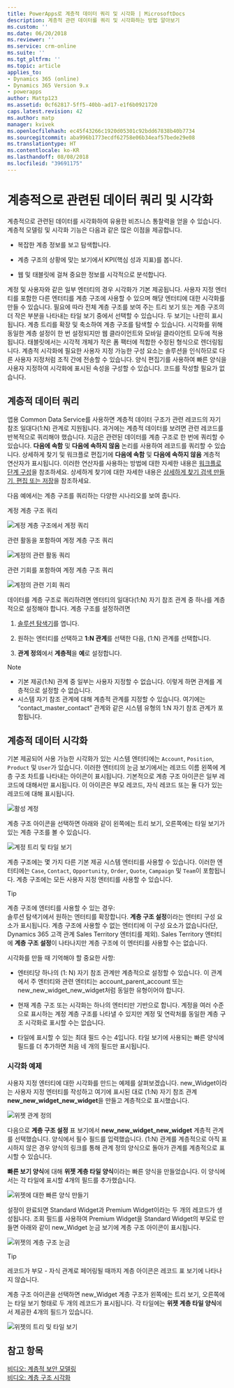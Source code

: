 ```yaml
---
title: PowerApps로 계층적 데이터 쿼리 및 시각화 | MicrosoftDocs
description: 계층적 관련 데이터를 쿼리 및 시각화하는 방법 알아보기
ms.custom: ''
ms.date: 06/20/2018
ms.reviewer: ''
ms.service: crm-online
ms.suite: ''
ms.tgt_pltfrm: ''
ms.topic: article
applies_to:
- Dynamics 365 (online)
- Dynamics 365 Version 9.x
- powerapps
author: Mattp123
ms.assetid: 0cf62817-5ff5-40bb-ad17-e1f6b0921720
caps.latest.revision: 42
ms.author: matp
manager: kvivek
ms.openlocfilehash: ec45f43266c1920d05301c92bdd67838b40b7734
ms.sourcegitcommit: aba996b1773ecdf62758e06b34eaf57bede29e08
ms.translationtype: HT
ms.contentlocale: ko-KR
ms.lasthandoff: 08/08/2018
ms.locfileid: "39691175"
---
```

# <a name="query-and-visualize-hierarchically-related-data"></a>계층적으로 관련된 데이터 쿼리 및 시각화

계층적으로 관련된 데이터를 시각화하여 유용한 비즈니스 통찰력을 얻을 수 있습니다. 계층적 모델링 및 시각화 기능은 다음과 같은 많은 이점을 제공합니다.  
  
-   복잡한 계층 정보를 보고 탐색합니다.  
  
-   계층 구조의 상황에 맞는 보기에서 KPI(핵심 성과 지표)를 봅니다.  
  
-   웹 및 태블릿에 걸쳐 중요한 정보를 시각적으로 분석합니다.  
  
계정 및 사용자와 같은 일부 엔터티의 경우 시각화가 기본 제공됩니다. 사용자 지정 엔터티를 포함한 다른 엔터티를 계층 구조에 사용할 수 있으며 해당 엔터티에 대한 시각화를 만들 수 있습니다. 필요에 따라 전체 계층 구조를 보여 주는 트리 보기 또는 계층 구조의 더 작은 부분을 나타내는 타일 보기 중에서 선택할 수 있습니다. 두 보기는 나란히 표시됩니다. 계층 트리를 확장 및 축소하여 계층 구조를 탐색할 수 있습니다. 시각화를 위해 동일한 계층 설정이 한 번 설정되지만 웹 클라이언트와 모바일 클라이언트 모두에 적용됩니다. 태블릿에서는 시각적 개체가 작은 폼 팩터에 적합한 수정된 형식으로 렌더링됩니다. 계층적 시각화에 필요한 사용자 지정 가능한 구성 요소는 솔루션을 인식하므로 다른 사용자 지정처럼 조직 간에 전송할 수 있습니다. 양식 편집기를 사용하여 빠른 양식을 사용자 지정하여 시각화에 표시된 속성을 구성할 수 있습니다. 코드를 작성할 필요가 없습니다.  
  
<a name="BKMK_Querydata"></a>   
## <a name="query-hierarchical-data"></a>계층적 데이터 쿼리  
 앱용 Common Data Service를 사용하면 계층적 데이터 구조가 관련 레코드의 자기 참조 일대다(1:N) 관계로 지원됩니다. 과거에는 계층적 데이터를 보려면 관련 레코드를 반복적으로 쿼리해야 했습니다. 지금은 관련된 데이터를 계층 구조로 한 번에 쿼리할 수 있습니다. **다음에 속함** 및 **다음에 속하지 않음** 논리를 사용하여 레코드를 쿼리할 수 있습니다. 상세하게 찾기 및 워크플로 편집기에 **다음에 속함** 및 **다음에 속하지 않음** 계층적 연산자가 표시됩니다. 이러한 연산자를 사용하는 방법에 대한 자세한 내용은 [워크플로 단계 구성](/flow/configure-workflow-steps)을 참조하세요. 상세하게 찾기에 대한 자세한 내용은 [상세하게 찾기 검색 만들기, 편집 또는 저장](https://docs.microsoft.com/dynamics365/customer-engagement/basics/save-advanced-find-search)을 참조하세요.  
  
 다음 예에서는 계층 구조를 쿼리하는 다양한 시나리오를 보여 줍니다.  
  
 계정 계층 구조 쿼리  
  
 ![계정 계층 구조에서 계정 쿼리](media/query-accounts.png "계정 계층 구조에서 계정 쿼리")  
  
 관련 활동을 포함하여 계정 계층 구조 쿼리  
  
 ![계정의 관련 활동 쿼리](media/query-account-related-activities.png "계정의 관련 활동 쿼리")  
  
 관련 기회를 포함하여 계정 계층 구조 쿼리  
  
 ![계정의 관련 기회 쿼리](media/query-account-related-opportunities.png "계정의 관련 기회 쿼리")  
  
 데이터를 계층 구조로 쿼리하려면 엔터티의 일대다(1:N) 자기 참조 관계 중 하나를 계층적으로 설정해야 합니다. 계층 구조를 설정하려면  
  
1.  [솔루션 탐색기](../model-driven-apps/advanced-navigation.md#solution-explorer)를 엽니다. 
  
2.  원하는 엔터티를 선택하고 **1:N 관계**를 선택한 다음, (1:N) 관계를 선택합니다. 

3.  **관계 정의**에서 **계층적**을 **예**로 설정합니다.  
  
> [!NOTE]
> - 기본 제공(1:N) 관계 중 일부는 사용자 지정할 수 없습니다. 이렇게 하면 관계를 계층적으로 설정할 수 없습니다.  
> - 시스템 자기 참조 관계에 대해 계층적 관계를 지정할 수 있습니다. 여기에는 “contact_master_contact” 관계와 같은 시스템 유형의 1:N 자기 참조 관계가 포함됩니다.  
  
<a name="BKMK_Visualizedata"></a>   
## <a name="visualize-hierarchical-data"></a>계층적 데이터 시각화  
 기본 제공되어 사용 가능한 시각화가 있는 시스템 엔터티에는 `Account`, `Position`, `Product` 및 `User`가 있습니다. 이러한 엔터티의 눈금 보기에서는 레코드 이름 왼쪽에 계층 구조 차트를 나타내는 아이콘이 표시됩니다. 기본적으로 계층 구조 아이콘은 일부 레코드에 대해서만 표시됩니다. 이 아이콘은 부모 레코드, 자식 레코드 또는 둘 다가 있는 레코드에 대해 표시됩니다.  
  
 ![활성 계정](media/cust-hs-active-account.png "활성 계정")  
  
 계층 구조 아이콘을 선택하면 아래와 같이 왼쪽에는 트리 보기, 오른쪽에는 타일 보기가 있는 계층 구조를 볼 수 있습니다.  
  
 ![계정 트리 및 타일 보기](media/hierachy-security-accounts-tile-view.png "계정 트리 및 타일 보기")  
  
 계층 구조에는 몇 가지 다른 기본 제공 시스템 엔터티를 사용할 수 있습니다. 이러한 엔터티에는 `Case`, `Contact`, `Opportunity`, `Order`, `Quote`, `Campaign` 및 `Team`이 포함됩니다. 계층 구조에는 모든 사용자 지정 엔터티를 사용할 수 있습니다.  
  
> [!TIP]
>  계층 구조에 엔터티를 사용할 수 있는 경우:  
>  솔루션 탐색기에서 원하는 엔터티를 확장합니다. **계층 구조 설정**이라는 엔터티 구성 요소가 표시됩니다. 계층 구조에 사용할 수 없는 엔터티에 이 구성 요소가 없습니다(단, Dynamics 365 고객 관계 Sales Territory 엔터티를 제외). Sales Territory 엔터티에 **계층 구조 설정**이 나타나지만 계층 구조에 이 엔터티를 사용할 수는 없습니다.  
  
 시각화를 만들 때 기억해야 할 중요한 사항:  
  
-   엔터티당 하나의 (1: N) 자기 참조 관계만 계층적으로 설정할 수 있습니다. 이 관계에서 주 엔터티와 관련 엔터티는 account_parent_account 또는 new_new_widget_new_widget처럼 동일한 유형이어야 합니다.  
  
-   현재 계층 구조 또는 시각화는 하나의 엔터티만 기반으로 합니다. 계정을 여러 수준으로 표시하는 계정 계층 구조를 나타낼 수 있지만 계정 및 연락처를 동일한 계층 구조 시각화로 표시할 수는 없습니다.  
  
-   타일에 표시할 수 있는 최대 필드 수는 4입니다. 타일 보기에 사용되는 빠른 양식에 필드를 더 추가하면 처음 네 개의 필드만 표시됩니다.  
  
### <a name="visualization-example"></a>시각화 예제  
 사용자 지정 엔터티에 대한 시각화를 만드는 예제를 살펴보겠습니다. new_Widget이라는 사용자 지정 엔터티를 작성하고 여기에 표시된 대로 (1:N) 자기 참조 관계 **new_new_widget_new_widget**을 만들고 계층적으로 표시했습니다.  
  
 ![위젯 관계 정의](media/widget-relationship-definition.png "위젯 관계 정의")  
  
 다음으로 **계층 구조 설정** 표 보기에서 **new_new_widget_new_widget** 계층적 관계를 선택했습니다. 양식에서 필수 필드를 입력했습니다. (1:N) 관계를 계층적으로 아직 표시하지 않은 경우 양식의 링크를 통해 관계 정의 양식으로 돌아가 관계를 계층적으로 표시할 수 있습니다.  
  
 **빠른 보기 양식**에 대해 **위젯 계층 타일 양식**이라는 빠른 양식을 만들었습니다. 이 양식에서는 각 타일에 표시할 4개의 필드를 추가했습니다.  
  
 ![위젯에 대한 빠른 양식 만들기](media/create-quickf-orm.png "위젯에 대한 빠른 양식 만들기")  
  
 설정이 완료되면 Standard Widget과 Premium Widget이라는 두 개의 레코드가 생성됩니다. 조회 필드를 사용하여 Premium Widget을 Standard Widget의 부모로 만들면 아래와 같이 new_Widget 눈금 보기에 계층 구조 아이콘이 표시됩니다.  
  
 ![위젯의 계층 구조 눈금](media/widget-hierarchy-grid.png "위젯의 계층 눈금")  
  
> [!TIP]
>  레코드가 부모 - 자식 관계로 페어링될 때까지 계층 아이콘은 레코드 표 보기에 나타나지 않습니다.  
  
 계층 구조 아이콘을 선택하면 new_Widget 계층 구조가 왼쪽에는 트리 보기, 오른쪽에는 타일 보기 형태로 두 개의 레코드가 표시됩니다. 각 타일에는 **위젯 계층 타일 양식**에서 제공한 4개의 필드가 있습니다.  
  
 ![위젯의 트리 및 타일 보기](media/widget-tree-tiles.png "위젯의 트리 및 타일 보기")  
  
## <a name="see-also"></a>참고 항목  
 [비디오: 계층적 보안 모델링](http://www.youtube.com/watch?v=kx5So32DrCo&index=10&list=PLC3591A8FE4ADBE07)   
 [비디오: 계층 구조 시각화](http://www.youtube.com/watch?v=_dGBE6icLNw&index=9&list=PLC3591A8FE4ADBE07)
